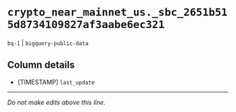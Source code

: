 # `crypto_near_mainnet_us._sbc_2651b515d8734109827af3aabe6ec321`
`bq-1` | `bigquery-public-data`

## Column details
* [TIMESTAMP] `last_update`

-------------------------------------------------------------------------------
*Do not make edits above this line.*
